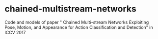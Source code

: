 # chained-multistream-networks
Code and models of paper " Chained Multi-stream Networks Exploiting Pose, Motion, and Appearance for Action Classification and Detection" in ICCV 2017
